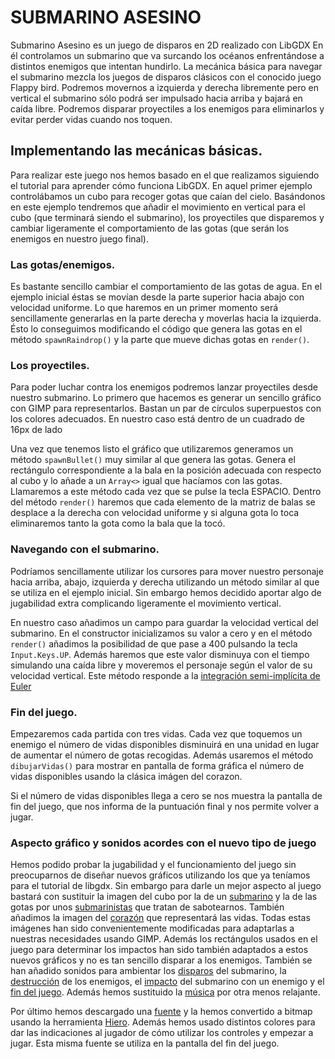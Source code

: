 # SUBMARINO ASESINO

Submarino Asesino es un juego de disparos en 2D realizado con LibGDX En él controlamos un submarino que va surcando los océanos enfrentándose a distintos enemigos que intentan hundirlo.
La mecánica básica para navegar el submarino mezcla los juegos de disparos clásicos con el conocido juego Flappy bird. Podremos movernos a izquierda y derecha libremente pero en vertical el submarino sólo podrá ser impulsado hacia arriba y bajará en caída libre.
Podremos disparar proyectiles a los enemigos para eliminarlos y evitar perder vidas cuando nos toquen.

## Implementando las mecánicas básicas.

Para realizar este juego nos hemos basado en el que realizamos siguiendo el tutorial para aprender cómo funciona LibGDX. En aquel primer ejemplo controlábamos un cubo para recoger gotas que caían del cielo.
Basándonos en este ejemplo tendremos que añadir el movimiento en vertical para el cubo (que terminará siendo el submarino), los proyectiles que disparemos y cambiar ligeramente el comportamiento de las gotas (que serán los enemigos en nuestro juego final).

### Las gotas/enemigos.
Es bastante sencillo cambiar el comportamiento de las gotas de agua. En el ejemplo inicial éstas se movían desde la parte superior hacia abajo con velocidad uniforme. Lo que haremos en un primer momento será sencillamente generarlas en la parte derecha y moverlas hacia la izquierda. Ésto lo conseguimos modificando el código que genera las gotas en el método `spawnRaindrop()` y la parte que mueve dichas gotas en `render()`.

### Los proyectiles.
Para poder luchar contra los enemigos podremos lanzar proyectiles desde nuestro submarino. Lo primero que hacemos es generar un sencillo gráfico con GIMP para representarlos. Bastan un par de círculos superpuestos con los colores adecuados. En nuestro caso está dentro de un cuadrado de 16px de lado

Una vez que tenemos listo el gráfico que utilizaremos generamos un método `spawnBullet()` muy similar al que genera las gotas. Genera el rectángulo correspondiente a la bala en la posición adecuada con respecto al cubo y lo añade a un `Array<>` igual que hacíamos con las gotas. Llamaremos a este método cada vez que se pulse la tecla ESPACIO. Dentro del método `render()` haremos que cada elemento de la matriz de balas se desplace a la derecha con velocidad uniforme y si alguna gota lo toca eliminaremos tanto la gota como la bala que la tocó.

### Navegando con el submarino.
Podríamos sencillamente utilizar los cursores para mover nuestro personaje hacia arriba, abajo, izquierda y derecha utilizando un método similar al que se utiliza en el ejemplo inicial. Sin embargo hemos decidido aportar algo de jugabilidad extra complicando ligeramente el movimiento vertical.

En nuestro caso añadimos un campo para guardar la velocidad vertical del submarino. En el constructor inicializamos su valor a cero y en el método `render()` añadimos la posibilidad de que pase a 400 pulsando la tecla `Input.Keys.UP`. Además haremos que este valor disminuya con el tiempo simulando una caída libre y moveremos el personaje según el valor de su velocidad vertical. Este método responde a la [integración semi-implícita de Euler](https://gafferongames.com/post/integration_basics/)

### Fin del juego.
Empezaremos cada partida con tres vidas. Cada vez que toquemos un enemigo el número de vidas disponibles disminuirá en una unidad en lugar de aumentar el número de gotas recogidas. Además usaremos el método `dibujarVidas()` para mostrar en pantalla de forma gráfica el número de vidas disponibles usando la clásica imágen del corazon.

Si el número de vidas disponibles llega a cero se nos muestra la pantalla de fin del juego, que nos informa de la puntuación final y nos permite volver a jugar.

### Aspecto gráfico y sonidos acordes con el nuevo tipo de juego
Hemos podido probar la jugabilidad y el funcionamiento del juego sin preocuparnos de diseñar nuevos gráficos utilizando los que ya teníamos para el tutorial de libgdx. Sin embargo para darle un mejor aspecto al juego bastará con sustituir la imagen del cubo por la de un [submarino](https://www.pngwing.com/en/free-png-nudbr/) y la de las gotas por unos [submarinistas](https://www.pngwing.com/en/free-png-vtaey) que tratan de sabotearnos. También añadimos la imagen del [corazón](https://www.pngwing.com/en/free-png-zrrvr) que representará las vidas. Todas estas imágenes han sido convenientemente modificadas para adaptarlas a nuestras necesidades usando GIMP. Además los rectángulos usados en el juego para determinar los impactos han sido también adaptados a estos nuevos gráficos y no es tan sencillo disparar a los enemigos.
También se han añadido sonidos para ambientar los [disparos](https://pixabay.com/sound-effects/laser6quick-47339/) del submarino, la [destrucción](https://pixabay.com/sound-effects/explosion-asteroid-101886/) de los enemigos, el [impacto](https://pixabay.com/sound-effects/shooting-star-101304/) del submarino con un enemigo y el [fin del juego](https://pixabay.com/sound-effects/game-over-arcade-6435/). Además hemos sustituido la [música](https://pixabay.com/music/electronic-submarine-electronic-music-for-machinery-and-engineering-7582/) por otra menos relajante.

Por último hemos descargado una [fuente](https://www.dafont.com/es/04b-30.font) y la hemos convertido a bitmap usando la herramienta [Hiero](https://libgdx.com/wiki/tools/hiero). Además hemos usado distintos colores para dar las indicaciones al jugador de cómo utilizar los controles y empezar a jugar. Esta misma fuente se utiliza en la pantalla del fin del juego.

